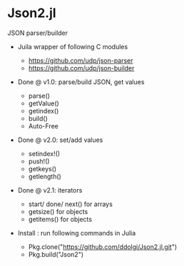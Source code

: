 # Json2.jl

JSON parser/builder
- Juila wrapper of following C modules
	- https://github.com/udp/json-parser
	- https://github.com/udp/json-builder

- Done @ v1.0: parse/build JSON, get values
	- parse()
	- getValue()
	- getindex()
	- build()
	- Auto-Free
- Done @ v2.0: set/add values
	- setindex!()
	- push!()
	- getkeys()
	- getlength()
- Done @ v2.1: iterators
	- start/ done/ next() for arrays
	- getsize() for objects
	- getitems() for objects

- Install : run following commands in Julia
	- Pkg.clone("https://github.com/ddolgi/Json2.jl.git")
	- Pkg.build("Json2")
